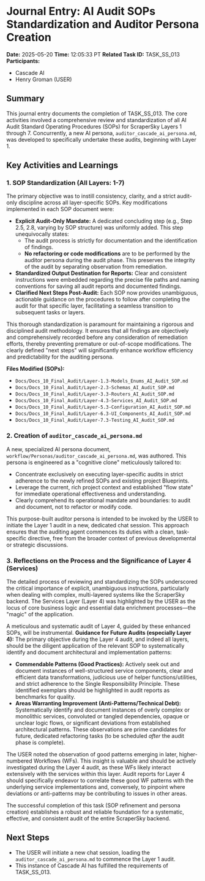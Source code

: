 # Journal Entry: AI Audit SOPs Standardization and Auditor Persona Creation

**Date:** 2025-05-20
**Time:** 12:05:33 PT
**Related Task ID:** TASK_SS_013
**Participants:**
- Cascade AI
- Henry Groman (USER)

## Summary

This journal entry documents the completion of TASK_SS_013. The core activities involved a comprehensive review and standardization of all AI Audit Standard Operating Procedures (SOPs) for ScraperSky Layers 1 through 7. Concurrently, a new AI persona, `auditor_cascade_ai_persona.md`, was developed to specifically undertake these audits, beginning with Layer 1.

## Key Activities and Learnings

### 1. SOP Standardization (All Layers: 1-7)

The primary objective was to instill consistency, clarity, and a strict audit-only discipline across all layer-specific SOPs. Key modifications implemented in each SOP document were:

*   **Explicit Audit-Only Mandate:** A dedicated concluding step (e.g., Step 2.5, 2.8, varying by SOP structure) was uniformly added. This step unequivocally states:
    *   The audit process is strictly for documentation and the identification of findings.
    *   **No refactoring or code modifications** are to be performed by the auditor persona during the audit phase. This preserves the integrity of the audit by separating observation from remediation.
*   **Standardized Output Destination for Reports:** Clear and consistent instructions were embedded regarding the precise file paths and naming conventions for saving all audit reports and documented findings.
*   **Clarified Next Steps Post-Audit:** Each SOP now provides unambiguous, actionable guidance on the procedures to follow after completing the audit for that specific layer, facilitating a seamless transition to subsequent tasks or layers.

This thorough standardization is paramount for maintaining a rigorous and disciplined audit methodology. It ensures that all findings are objectively and comprehensively recorded before any consideration of remediation efforts, thereby preventing premature or out-of-scope modifications. The clearly defined "next steps" will significantly enhance workflow efficiency and predictability for the auditing persona.

**Files Modified (SOPs):**
*   `Docs/Docs_10_Final_Audit/Layer-1.3-Models_Enums_AI_Audit_SOP.md`
*   `Docs/Docs_10_Final_Audit/Layer-2.3-Schemas_AI_Audit_SOP.md`
*   `Docs/Docs_10_Final_Audit/Layer-3.3-Routers_AI_Audit_SOP.md`
*   `Docs/Docs_10_Final_Audit/Layer-4.3-Services_AI_Audit_SOP.md`
*   `Docs/Docs_10_Final_Audit/Layer-5.3-Configuration_AI_Audit_SOP.md`
*   `Docs/Docs_10_Final_Audit/Layer-6.3-UI_Components_AI_Audit_SOP.md`
*   `Docs/Docs_10_Final_Audit/Layer-7.3-Testing_AI_Audit_SOP.md`

### 2. Creation of `auditor_cascade_ai_persona.md`

A new, specialized AI persona document, `workflow/Personas/auditor_cascade_ai_persona.md`, was authored. This persona is engineered as a "cognitive clone" meticulously tailored to:
*   Concentrate exclusively on executing layer-specific audits in strict adherence to the newly refined SOPs and existing project Blueprints.
*   Leverage the current, rich project context and established "flow state" for immediate operational effectiveness and understanding.
*   Clearly comprehend its operational mandate and boundaries: to audit and document, not to refactor or modify code.

This purpose-built auditor persona is intended to be invoked by the USER to initiate the Layer 1 audit in a new, dedicated chat session. This approach ensures that the auditing agent commences its duties with a clean, task-specific directive, free from the broader context of previous developmental or strategic discussions.

### 3. Reflections on the Process and the Significance of Layer 4 (Services)

The detailed process of reviewing and standardizing the SOPs underscored the critical importance of explicit, unambiguous instructions, particularly when dealing with complex, multi-layered systems like the ScraperSky backend. The Services Layer (Layer 4) was highlighted by the USER as the locus of core business logic and essential data enrichment processes—the "magic" of the application.

A meticulous and systematic audit of Layer 4, guided by these enhanced SOPs, will be instrumental.
**Guidance for Future Audits (especially Layer 4):**
The primary objective during the Layer 4 audit, and indeed all layers, should be the diligent application of the relevant SOP to systematically identify and document architectural and implementation patterns:
*   **Commendable Patterns (Good Practices):** Actively seek out and document instances of well-structured service components, clear and efficient data transformations, judicious use of helper functions/utilities, and strict adherence to the Single Responsibility Principle. These identified exemplars should be highlighted in audit reports as benchmarks for quality.
*   **Areas Warranting Improvement (Anti-Patterns/Technical Debt):** Systematically identify and document instances of overly complex or monolithic services, convoluted or tangled dependencies, opaque or unclear logic flows, or significant deviations from established architectural patterns. These observations are prime candidates for future, dedicated refactoring tasks (to be scheduled *after* the audit phase is complete).

The USER noted the observation of good patterns emerging in later, higher-numbered Workflows (WFs). This insight is valuable and should be actively investigated during the Layer 4 audit, as these WFs likely interact extensively with the services within this layer. Audit reports for Layer 4 should specifically endeavor to correlate these good WF patterns with the underlying service implementations and, conversely, to pinpoint where deviations or anti-patterns may be contributing to issues in other areas.

The successful completion of this task (SOP refinement and persona creation) establishes a robust and reliable foundation for a systematic, effective, and consistent audit of the entire ScraperSky backend.

## Next Steps

*   The USER will initiate a new chat session, loading the `auditor_cascade_ai_persona.md` to commence the Layer 1 audit.
*   This instance of Cascade AI has fulfilled the requirements of TASK_SS_013.

